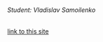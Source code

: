 ###### Student: Vladislav Samoilenko

[link to this site](https://vladhorii.github.io/goit-markup-hw-06/)
